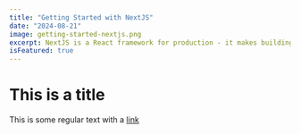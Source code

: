 ```yaml
---
title: "Getting Started with NextJS"
date: "2024-08-21"
image: getting-started-nextjs.png
excerpt: NextJS is a React framework for production - it makes building fullstack React apps and sites a breeze and ships with built-in SSR.
isFeatured: true
---
```


# This is a title

This is some regular text with a [link](https:/google.com)
